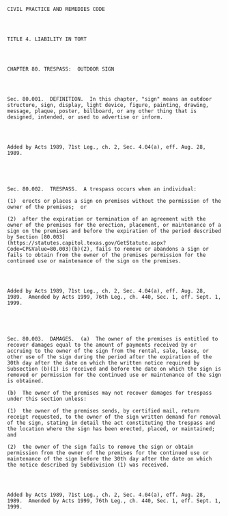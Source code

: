 ﻿
    
    
    	
    					
    
    
    CIVIL PRACTICE AND REMEDIES CODE
    
      
    
    
    TITLE 4. LIABILITY IN TORT
    
      
    
    
    CHAPTER 80. TRESPASS:  OUTDOOR SIGN
    
      
    
    
    Sec. 80.001.  DEFINITION.  In this chapter, "sign" means an outdoor structure, sign, display, light device, figure, painting, drawing, message, plaque, poster, billboard, or any other thing that is designed, intended, or used to advertise or inform.
    
    
    
    
    Added by Acts 1989, 71st Leg., ch. 2, Sec. 4.04(a), eff. Aug. 28, 1989.
    
    
    
    
    
    Sec. 80.002.  TRESPASS.  A trespass occurs when an individual:
    
    (1)  erects or places a sign on premises without the permission of the owner of the premises;  or
    
    (2)  after the expiration or termination of an agreement with the owner of the premises for the erection, placement, or maintenance of a sign on the premises and before the expiration of the period described by Section [80.003](https://statutes.capitol.texas.gov/GetStatute.aspx?Code=CP&Value=80.003)(b)(2), fails to remove or abandons a sign or fails to obtain from the owner of the premises permission for the continued use or maintenance of the sign on the premises.
    
    
    
    
    Added by Acts 1989, 71st Leg., ch. 2, Sec. 4.04(a), eff. Aug. 28, 1989.  Amended by Acts 1999, 76th Leg., ch. 440, Sec. 1, eff. Sept. 1, 1999.
    
    
    
    
    
    Sec. 80.003.  DAMAGES.  (a)  The owner of the premises is entitled to recover damages equal to the amount of payments received by or accruing to the owner of the sign from the rental, sale, lease, or other use of the sign during the period after the expiration of the 30th day after the date on which the written notice required by Subsection (b)(1) is received and before the date on which the sign is removed or permission for the continued use or maintenance of the sign is obtained.
    
    (b)  The owner of the premises may not recover damages for trespass under this section unless:
    
    (1)  the owner of the premises sends, by certified mail, return receipt requested, to the owner of the sign written demand for removal of the sign, stating in detail the act constituting the trespass and the location where the sign has been erected, placed, or maintained;  and
    
    (2)  the owner of the sign fails to remove the sign or obtain permission from the owner of the premises for the continued use or maintenance of the sign before the 30th day after the date on which the notice described by Subdivision (1) was received.
    
    
    
    
    Added by Acts 1989, 71st Leg., ch. 2, Sec. 4.04(a), eff. Aug. 28, 1989.  Amended by Acts 1999, 76th Leg., ch. 440, Sec. 1, eff. Sept. 1, 1999.
    
    
    
    
    				

